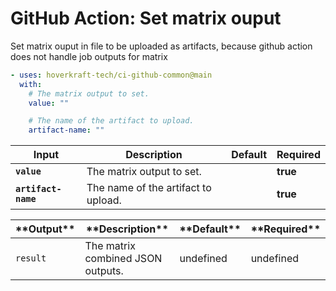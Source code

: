 <!-- start title -->

# GitHub Action: Set matrix ouput

<!-- end title -->
<!-- start description -->

Set matrix ouput in file to be uploaded as artifacts, because github action does not handle job outputs for matrix

<!-- end description -->
<!-- start contents -->
<!-- end contents -->
<!-- start usage -->

```yaml
- uses: hoverkraft-tech/ci-github-common@main
  with:
    # The matrix output to set.
    value: ""

    # The name of the artifact to upload.
    artifact-name: ""
```

<!-- end usage -->
<!-- start inputs -->

| **Input**                      | **Description**                     | **Default** | **Required** |
| ------------------------------ | ----------------------------------- | ----------- | ------------ |
| **<code>value</code>**         | The matrix output to set.           |             | **true**     |
| **<code>artifact-name</code>** | The name of the artifact to upload. |             | **true**     |

<!-- end inputs -->
<!-- start outputs -->

| \***\*Output\*\***  | \***\*Description\*\***           | \***\*Default\*\*** | \***\*Required\*\*** |
| ------------------- | --------------------------------- | ------------------- | -------------------- |
| <code>result</code> | The matrix combined JSON outputs. | undefined           | undefined            |

<!-- end outputs -->
<!-- start [.github/ghadocs/examples/] -->
<!-- end [.github/ghadocs/examples/] -->

